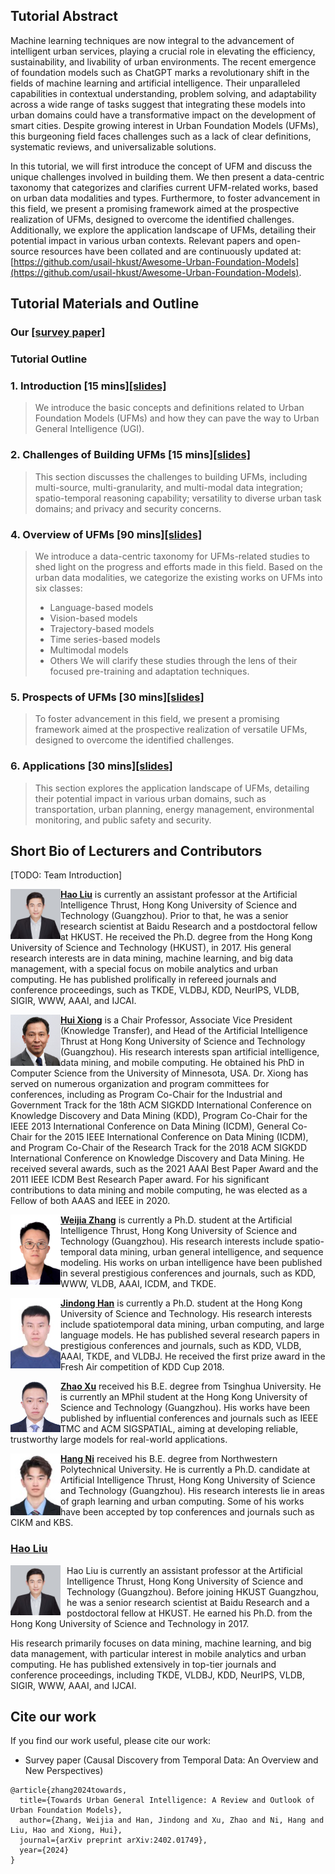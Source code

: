 
<!-- Welcome to our KDD' 24 Tutorial, "Towards Urban General Intelligence Through Urban Foundation Models".

Website: https://chaunceykung.github.io/temporal-causal-discovery-tutorial/ -->


## Tutorial Abstract

Machine learning techniques are now integral to the advancement of intelligent urban services, playing a crucial role in elevating the efficiency, sustainability, and livability of urban environments. The recent emergence of foundation models such as ChatGPT marks a revolutionary shift in the fields of machine learning and artificial intelligence. Their unparalleled capabilities in contextual understanding, problem solving, and adaptability across a wide range of tasks suggest that integrating these models into urban domains could have a transformative impact on the development of smart cities. 
Despite growing interest in Urban Foundation Models (UFMs), this burgeoning field faces challenges such as a lack of clear definitions, systematic reviews, and universalizable solutions.

In this tutorial, we will first introduce the concept of UFM and discuss the unique challenges involved in building them. 
We then present a data-centric taxonomy that categorizes and clarifies current UFM-related works, based on urban data modalities and types. 
Furthermore, to foster advancement in this field, we present a promising framework aimed at the prospective realization of UFMs, designed to overcome the identified challenges. 
Additionally, we explore the application landscape of UFMs, detailing their potential impact in various urban contexts.
Relevant papers and open-source resources have been collated and are continuously updated at: [https://github.com/usail-hkust/Awesome-Urban-Foundation-Models](https://github.com/usail-hkust/Awesome-Urban-Foundation-Models).


## Tutorial Materials and Outline

### Our [[survey paper]](https://arxiv.org/abs/2402.01749) 

### Tutorial Outline

### 1. Introduction [15 mins][[slides]](slides/UFM_Tutorial_Proposal.pdf)

  > We introduce the basic concepts and definitions related to Urban Foundation Models (UFMs) and how they can pave the way to Urban General Intelligence (UGI).

### 2. Challenges of Building UFMs [15 mins][[slides]](slides/UFM_Tutorial_Proposal.pdf)
  > This section discusses the challenges to building UFMs, including multi-source, multi-granularity, and multi-modal data integration; spatio-temporal reasoning capability; versatility to diverse urban task domains; and privacy and security concerns. 

### 4. Overview of UFMs [90 mins][[slides]](slides/UFM_Tutorial_Proposal.pdf)

  > We introduce a data-centric taxonomy for UFMs-related studies to shed light on the progress and efforts made in this field. Based on the urban data modalities, we categorize the existing works on UFMs into six classes: 
  > - Language-based models
  > - Vision-based models
  > - Trajectory-based models
  > - Time series-based models
  > - Multimodal models
  > - Others
  > We will clarify these studies through the lens of their focused pre-training and adaptation techniques. 

### 5. Prospects of UFMs [30 mins][[slides]](slides/UFM_Tutorial_Proposal.pdf)

  > To foster advancement in this field, we present a promising framework aimed at the prospective realization of versatile UFMs, designed to overcome the identified challenges.

### 6. Applications [30 mins][[slides]](slides/UFM_Tutorial_Proposal.pdf)

  > This section explores the application landscape of UFMs, detailing their potential impact in various urban domains, such as transportation, urban planning, energy management, environmental monitoring, and public safety and security.

## Short Bio of Lecturers and Contributors

[TODO: Team Introduction]


<img align="left" src="figs/haoliu.jpg" width="80" >**[Hao Liu](https://raymondhliu.github.io/)** is currently an assistant professor at the Artificial Intelligence Thrust, Hong Kong University of Science and Technology (Guangzhou). Prior to that, he was a senior research scientist at Baidu Research and a postdoctoral fellow at HKUST. He received the Ph.D. degree from the Hong Kong University of Science and Technology (HKUST), in 2017. His general research interests are in data mining, machine learning, and big data management, with a special focus on mobile analytics and urban computing. He has published prolifically in refereed journals and conference proceedings, such as TKDE, VLDBJ, KDD, NeurIPS, VLDB, SIGIR, WWW, AAAI, and IJCAI.


<img align="left" src="figs/huixiong.jpg" width="80" >**[Hui Xiong](https://scholar.google.com/citations?user=cVDF1tkAAAAJ&hl=en)** is a Chair Professor, Associate Vice President (Knowledge Transfer), and Head of the Artificial Intelligence Thrust at Hong Kong University of Science and Technology (Guangzhou). His research interests span artificial intelligence, data mining, and mobile computing. He obtained his PhD in Computer Science from the University of Minnesota, USA. Dr. Xiong has served on numerous organization and program committees for conferences, including as Program Co-Chair for the Industrial and Government Track for the 18th ACM SIGKDD International Conference on Knowledge Discovery and Data Mining (KDD), Program Co-Chair for the IEEE 2013 International Conference on Data Mining (ICDM), General Co-Chair for the 2015 IEEE International Conference on Data Mining (ICDM), and Program Co-Chair of the Research Track for the 2018 ACM SIGKDD International Conference on Knowledge Discovery and Data Mining. He received several awards, such as the 2021 AAAI Best Paper Award and the 2011 IEEE ICDM Best Research Paper award. For his significant contributions to data mining and mobile computing, he was elected as a Fellow of both AAAS and IEEE in 2020.

<img align="left" src="figs/weijiazhang.png" width="80" >**[Weijia Zhang](https://scholar.google.com/citations?user=lSi3CIoAAAAJ&hl=en)** is currently a Ph.D. student at the Artificial Intelligence Thrust, Hong Kong University of Science and Technology (Guangzhou). His research interests include spatio-temporal data mining, urban general intelligence, and sequence modeling. His works on urban intelligence have been published in several prestigious conferences and journals, such as KDD, WWW, VLDB, AAAI, ICDM, and TKDE. 

<img align="left" src="figs/jindonghan.jpg" width="80" >**[Jindong Han](https://scholar.google.com/citations?user=e9lFam0AAAAJ&hl=en)** is currently a Ph.D. student at the Hong Kong University of Science and Technology. His research interests include spatiotemporal data mining, urban computing, and large language models. He has published several research papers in prestigious conferences and journals, such as KDD, VLDB, AAAI, TKDE, and VLDBJ. He received the first prize award in the Fresh Air competition of KDD Cup 2018.

<img align="left" src="figs/zhaoxu.jpg" width="80" >**[Zhao Xu](https://xzbill.top/zhaoxu/)** received his B.E. degree from Tsinghua University. He is currently an MPhil student at the Hong Kong University of Science and Technology (Guangzhou). His works have been published by influential conferences and journals such as IEEE TMC and ACM SIGSPATIAL, aiming at developing reliable, trustworthy large models for real-world applications.

<img align="left" src="figs/hangni.jpg" width="80" >**[Hang Ni](https://scholar.google.com/citations?user=2jk7gKYAAAAJ&hl=en)** received his B.E. degree from Northwestern Polytechnical University. He is currently a Ph.D. candidate at Artificial Intelligence Thrust, Hong Kong University of Science and Technology (Guangzhou). His research interests lie in areas of graph learning and urban computing. Some of his works have been accepted by top conferences and journals such as CIKM and KBS.


### [Hao Liu](https://raymondhliu.github.io/)
<img align="left" src="figs/haoliu.jpg" width="80px" style="margin-right: 10px;" alt="Hao Liu">

Hao Liu is currently an assistant professor at the Artificial Intelligence Thrust, Hong Kong University of Science and Technology (Guangzhou). Before joining HKUST Guangzhou, he was a senior research scientist at Baidu Research and a postdoctoral fellow at HKUST. He earned his Ph.D. from the Hong Kong University of Science and Technology in 2017.

His research primarily focuses on data mining, machine learning, and big data management, with particular interest in mobile analytics and urban computing. He has published extensively in top-tier journals and conference proceedings, including TKDE, VLDBJ, KDD, NeurIPS, VLDB, SIGIR, WWW, AAAI, and IJCAI.

## Cite our work 

If you find our work useful, please cite our work:
- Survey paper (Causal Discovery from Temporal Data: An Overview and New Perspectives)
```
@article{zhang2024towards,
  title={Towards Urban General Intelligence: A Review and Outlook of Urban Foundation Models},
  author={Zhang, Weijia and Han, Jindong and Xu, Zhao and Ni, Hang and Liu, Hao and Xiong, Hui},
  journal={arXiv preprint arXiv:2402.01749},
  year={2024}
}
```



<script type="text/javascript" id="clustrmaps" src="//clustrmaps.com/map_v2.js?d=b6BS2zVobvt0L0oFSuPX_FQATkqZcU2tDTPgGEiwG3s&cl=ffffff&w=a"></script>

